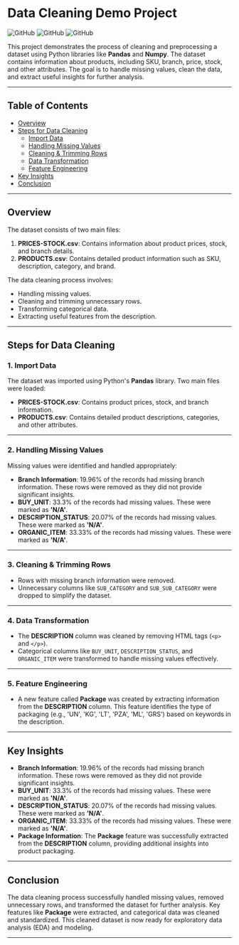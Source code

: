 # Data Cleaning Demo Project

![GitHub](https://img.shields.io/badge/Tools-Python-blue)
![GitHub](https://img.shields.io/badge/Libraries-Pandas|Numpy-orange)
![GitHub](https://img.shields.io/badge/Focus-Data_Cleaning-green)

This project demonstrates the process of cleaning and preprocessing a dataset using Python libraries like **Pandas** and **Numpy**. The dataset contains information about products, including SKU, branch, price, stock, and other attributes. The goal is to handle missing values, clean the data, and extract useful insights for further analysis.

---

## Table of Contents
- [Overview](#overview)
- [Steps for Data Cleaning](#steps-for-data-cleaning)
  - [Import Data](#1-import-data)
  - [Handling Missing Values](#2-handling-missing-values)
  - [Cleaning & Trimming Rows](#3-cleaning--trimming-rows)
  - [Data Transformation](#4-data-transformation)
  - [Feature Engineering](#5-feature-engineering)
- [Key Insights](#key-insights)
- [Conclusion](#conclusion)

---

## Overview
The dataset consists of two main files:
1. **PRICES-STOCK.csv**: Contains information about product prices, stock, and branch details.
2. **PRODUCTS.csv**: Contains detailed product information such as SKU, description, category, and brand.

The data cleaning process involves:
- Handling missing values.
- Cleaning and trimming unnecessary rows.
- Transforming categorical data.
- Extracting useful features from the description.

---

## Steps for Data Cleaning

### 1. Import Data
The dataset was imported using Python's **Pandas** library. Two main files were loaded:
- **PRICES-STOCK.csv**: Contains product prices, stock, and branch information.
- **PRODUCTS.csv**: Contains detailed product descriptions, categories, and other attributes.

---

### 2. Handling Missing Values
Missing values were identified and handled appropriately:
- **Branch Information**: 19.96% of the records had missing branch information. These rows were removed as they did not provide significant insights.
- **BUY_UNIT**: 33.3% of the records had missing values. These were marked as **'N/A'**.
- **DESCRIPTION_STATUS**: 20.07% of the records had missing values. These were marked as **'N/A'**.
- **ORGANIC_ITEM**: 33.33% of the records had missing values. These were marked as **'N/A'**.

---

### 3. Cleaning & Trimming Rows
- Rows with missing branch information were removed.
- Unnecessary columns like `SUB_CATEGORY` and `SUB_SUB_CATEGORY` were dropped to simplify the dataset.

---

### 4. Data Transformation
- The **DESCRIPTION** column was cleaned by removing HTML tags (`<p>` and `</p>`).
- Categorical columns like `BUY_UNIT`, `DESCRIPTION_STATUS`, and `ORGANIC_ITEM` were transformed to handle missing values effectively.

---

### 5. Feature Engineering
- A new feature called **Package** was created by extracting information from the **DESCRIPTION** column. This feature identifies the type of packaging (e.g., 'UN', 'KG', 'LT', 'PZA', 'ML', 'GRS') based on keywords in the description.

---

## Key Insights
- **Branch Information**: 19.96% of the records had missing branch information. These rows were removed as they did not provide significant insights.
- **BUY_UNIT**: 33.3% of the records had missing values. These were marked as **'N/A'**.
- **DESCRIPTION_STATUS**: 20.07% of the records had missing values. These were marked as **'N/A'**.
- **ORGANIC_ITEM**: 33.33% of the records had missing values. These were marked as **'N/A'**.
- **Package Information**: The **Package** feature was successfully extracted from the **DESCRIPTION** column, providing additional insights into product packaging.

---

## Conclusion
The data cleaning process successfully handled missing values, removed unnecessary rows, and transformed the dataset for further analysis. Key features like **Package** were extracted, and categorical data was cleaned and standardized. This cleaned dataset is now ready for exploratory data analysis (EDA) and modeling.

---
